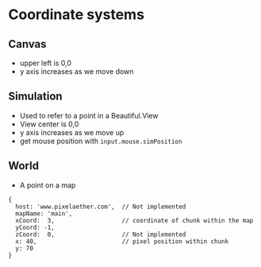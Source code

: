 # Coordinate systems

## Canvas 

- upper left is 0,0
- y axis increases as we move down

## Simulation 

- Used to refer to a point in a Beautiful.View
- View center is 0,0
- y axis increases as we move up
- get mouse position with `input.mouse.simPosition`

## World

- A point on a map

```
{
  host: 'www.pixelaether.com',  // Not implemented
  mapName: 'main',
  xCoord:  3,                   // coordinate of chunk within the map
  yCoord: -1,
  zCoord:  0,                   // Not implemented
  x: 40,                        // pixel position within chunk 
  y: 70
}
```